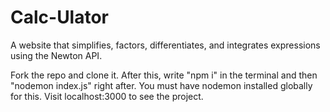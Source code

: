 # Calc-Ulator
A website that simplifies, factors, differentiates, and integrates expressions using the Newton API.

Fork the repo and clone it. After this, write "npm i" in the terminal and then "nodemon index.js" right after. You must have nodemon installed globally for this. Visit localhost:3000 to see the project.
